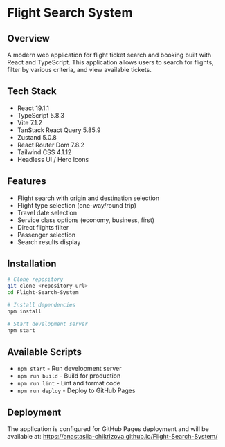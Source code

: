 # Flight Search System

## Overview
A modern web application for flight ticket search and booking built with React and TypeScript. This application allows users to search for flights, filter by various criteria, and view available tickets.

## Tech Stack
- React 19.1.1
- TypeScript 5.8.3
- Vite 7.1.2
- TanStack React Query 5.85.9
- Zustand 5.0.8
- React Router Dom 7.8.2
- Tailwind CSS 4.1.12
- Headless UI / Hero Icons

## Features
- Flight search with origin and destination selection
- Flight type selection (one-way/round trip)
- Travel date selection
- Service class options (economy, business, first)
- Direct flights filter
- Passenger selection
- Search results display

## Installation
``` bash
# Clone repository
git clone <repository-url>
cd Flight-Search-System

# Install dependencies
npm install

# Start development server
npm start
```
## Available Scripts
- `npm start` - Run development server
- `npm run build` - Build for production
- `npm run lint` - Lint and format code
- `npm run deploy` - Deploy to GitHub Pages

## Deployment
The application is configured for GitHub Pages deployment and will be available at: https://anastasiia-chikrizova.github.io/Flight-Search-System/
